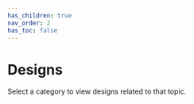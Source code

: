 ```yaml
---
has_children: true
nav_order: 2
has_toc: false
---
```


# Designs

Select a category to view designs related to that topic.